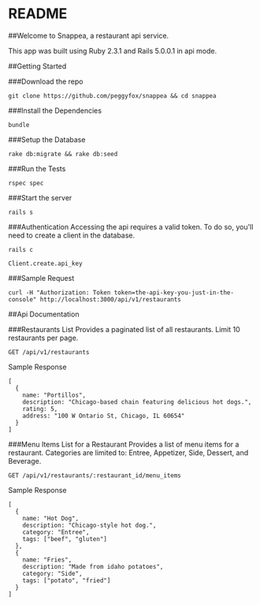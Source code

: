 # README

##Welcome to Snappea, a restaurant api service.

This app was built using Ruby 2.3.1 and Rails 5.0.0.1 in api mode.

##Getting Started

###Download the repo
```
git clone https://github.com/peggyfox/snappea && cd snappea
```

###Install the Dependencies
```
bundle
```

###Setup the Database
```
rake db:migrate && rake db:seed
```

###Run the Tests
```
rspec spec
```

###Start the server
```
rails s
```


###Authentication
Accessing the api requires a valid token. To do so, you'll need to create a client in the database.

```
rails c

Client.create.api_key
```

###Sample Request
```
curl -H "Authorization: Token token=the-api-key-you-just-in-the-console" http://localhost:3000/api/v1/restaurants
```

##Api Documentation

###Restaurants List
Provides a paginated list of all restaurants. Limit 10 restaurants per page.

```
GET /api/v1/restaurants
```

Sample Response

```
[
  {
    name: "Portillos",
    description: "Chicago-based chain featuring delicious hot dogs.",
    rating: 5,
    address: "100 W Ontario St, Chicago, IL 60654"
  }
]
```

###Menu Items List for a Restaurant
Provides a list of menu items for a restaurant.
Categories are limited to: Entree, Appetizer, Side, Dessert, and Beverage.

```
GET /api/v1/restaurants/:restaurant_id/menu_items
```

Sample Response

```
[
  {
    name: "Hot Dog",
    description: "Chicago-style hot dog.",
    category: "Entree",
    tags: ["beef", "gluten"]
  },
  {
    name: "Fries",
    description: "Made from idaho potatoes",
    category: "Side",
    tags: ["potato", "fried"]
  }
]
```
